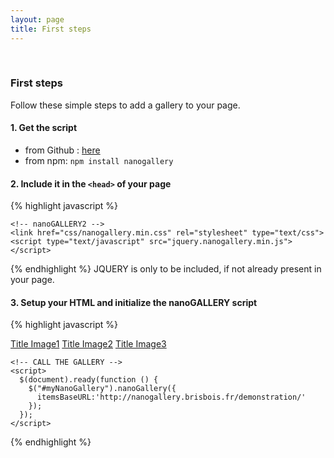 ```yaml
---
layout: page
title: First steps
---
```

<br>

### First steps

Follow these simple steps to add a gallery to your page.
  
  
#### 1. Get the script
- from Github : [here](https://github.com/Kris-B/nanoGALLERY/archive/v5.9.1.zip)
- from npm: ```npm install nanogallery```

#### 2. Include it in the ```<head>``` of your page

{% highlight javascript %}
  <head>
    <!-- jQuery -->
    <script type="text/javascript" src="http://cdnjs.cloudflare.com/ajax/libs/jquery/2.1.1/jquery.min.js"></script>
  
    <!-- nanoGALLERY2 -->
    <link href="css/nanogallery.min.css" rel="stylesheet" type="text/css">
    <script type="text/javascript" src="jquery.nanogallery.min.js"></script>
  </head>
{% endhighlight %}
JQUERY is only to be included, if not already present in your page.

#### 3. Setup your HTML and initialize the nanoGALLERY script

{% highlight javascript %}
  <body>
    <!-- THE MARKUP -->
    <div id="myNanoGallery">
      <a href="img_01.jpg" data-ngthumb="img_01t.jpg">Title Image1</a>
      <a href="img_02.jpg" data-ngthumb="img_02ts.jpg" data-ngdesc="Image 2 description">Title Image2</a>
      <a href="img_03.jpg" data-ngthumb="img_03t.jpg" data-ngdesc="Description 3">Title Image3</a>
    </div>
    
    <!-- CALL THE GALLERY -->
    <script>
      $(document).ready(function () {
        $("#myNanoGallery").nanoGallery({
          itemsBaseURL:'http://nanogallery.brisbois.fr/demonstration/'
        });
      });
    </script>
  </body>
{% endhighlight %}

